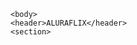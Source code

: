 <!doctype html>
<html lang='pt-BR'>
<head>
    <meta charset='UTF-8'>
    <meta name='viewport' content='width=devise-width,initial-scale=1.0'>
    <title>lojamartins</title>
    </head>

    <body>
    <header>ALURAFLIX</header>
    <section>
    

